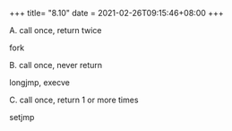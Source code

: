 +++
title= "8.10"
date = 2021-02-26T09:15:46+08:00
+++

A.  call once, return twice

fork

B. call once, never return

longjmp, execve

C. call once, return 1 or more times

setjmp


